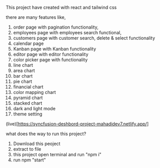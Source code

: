 This project have created with react and tailwind css <br />

there are many features like,<br />
1. order page with pagination functionality,<br />
2. employees page with employees search functional,<br />
3. customers page with customer search, delete & select functionality<br />
4. calendar page <br />
5. Kanban page with Kanban functionality<br />
6. editor page with editor functionality<br />
7. color picker page with functionality<br />
8. line chart<br />
9. area chart<br />
9. bar chart<br />
10. pie chart<br />
11. financial chart<br />
12. color mapping chart <br />
13. pyramid chart<br />
14. stacked chart<br />
15. dark and light mode<br />
16. theme setting<br />

(live)[https://syncfusion-deshbord-project-mahadidev7.netlify.app/]
<br />

what does the way to run this project?<br />
1. Download this peoject<br />
2. extract to file<br />
3. this project open terminal and run "npm i"<br />
4. run npm "start"<br />
